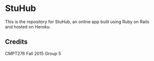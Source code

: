 # StuHub
This is the repository for StuHub, an online app built using Ruby on Rails and hosted on Heroku.

## Credits
CMPT276 Fall 2015 Group 5

